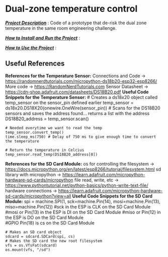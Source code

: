 # Dual-zone temperature control

**[*Project Description*](https://stackedit.io)** : Code of a prototype that de-risk the dual zone temperature in the same room engineering challenge.

**[*How to Install and Run the Project*](https://stackedit.io)** : 

**[*How to Use the Project*](https://stackedit.io)** :


## Useful References
**References for the Temperature Sensor:**
    Connections and Code -> https://randomnerdtutorials.com/micropython-ds18b20-esp32-esp8266/
    More code -> https://RandomNerdTutorials.com
    Sensor Datasheet -> https://cdn-shop.adafruit.com/datasheets/DS18B20.pdf
**Useful Code Snippets for the Temperature Sensor:**
    # Creates a ds18x20 object called temp_sensor on the sensor_pin defined earlier
    temp_sensor = ds18x20.DS18X20(onewire.OneWire(sensor_pin))
    # Scans for the DS18B20 sensors and saves the address found... returns a list with the address
    DS18B20_address = temp_sensor.scan()
        
    # Needed everytime we want to read the temp
    temp_sensor.convert_temp() 
    time.sleep_ms(750) # Delay of 750 ms to give enough time to convert the temperature
        
    # Return the temperature in Celcius
    temp_sensor.read_temp(DS18B20_address[0]) 

**References for the SD Card Module:**
    os for controlling the filesystem -> https://docs.micropython.org/en/latest/esp8266/tutorial/filesystem.html
    sd library with micropython -> https://learn.adafruit.com/micropython-hardware-sd-cards/micropython
    file read, write, etc -> https://www.pythontutorial.net/python-basics/python-write-text-file/
    hardware connections -> https://learn.adafruit.com/micropython-hardware-sd-cards/micropython?view=all
**Useful Code Snippets for the SD Card Module:**
    spi = machine.SPI(1, sck=machine.Pin(14), mosi=machine.Pin(13), miso=machine.Pin(12))
    #sck in the ESP is CLK on the SD Card Module
    #mosi or Pin(13) in the ESP is DI on the SD Card Module 
    #miso or Pin(12) in the ESP is DO on the SD Card Module  
    #GPIO Pin(18) is cs on the SD Card Module
        
    # Makes an SD card object  
    sdcard = sdcard.SDCard(spi, cs)
    # Makes the SD card the new root filesystem 
    vfs = os.VfsFat(sdcard)
    os.mount(vfs, "/sd")
